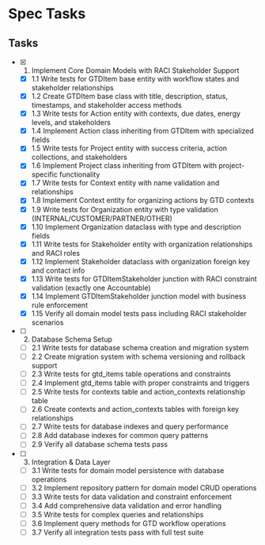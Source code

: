 # Spec Tasks

## Tasks

- [x] 1. Implement Core Domain Models with RACI Stakeholder Support
  - [x] 1.1 Write tests for GTDItem base entity with workflow states and stakeholder relationships
  - [x] 1.2 Create GTDItem base class with title, description, status, timestamps, and stakeholder access methods
  - [x] 1.3 Write tests for Action entity with contexts, due dates, energy levels, and stakeholders
  - [x] 1.4 Implement Action class inheriting from GTDItem with specialized fields
  - [x] 1.5 Write tests for Project entity with success criteria, action collections, and stakeholders
  - [x] 1.6 Implement Project class inheriting from GTDItem with project-specific functionality
  - [x] 1.7 Write tests for Context entity with name validation and relationships
  - [x] 1.8 Implement Context entity for organizing actions by GTD contexts
  - [x] 1.9 Write tests for Organization entity with type validation (INTERNAL/CUSTOMER/PARTNER/OTHER)
  - [x] 1.10 Implement Organization dataclass with type and description fields
  - [x] 1.11 Write tests for Stakeholder entity with organization relationships and RACI roles
  - [x] 1.12 Implement Stakeholder dataclass with organization foreign key and contact info
  - [x] 1.13 Write tests for GTDItemStakeholder junction with RACI constraint validation (exactly one Accountable)
  - [x] 1.14 Implement GTDItemStakeholder junction model with business rule enforcement
  - [x] 1.15 Verify all domain model tests pass including RACI stakeholder scenarios

- [ ] 2. Database Schema Setup
  - [ ] 2.1 Write tests for database schema creation and migration system
  - [ ] 2.2 Create migration system with schema versioning and rollback support
  - [ ] 2.3 Write tests for gtd_items table operations and constraints
  - [ ] 2.4 Implement gtd_items table with proper constraints and triggers
  - [ ] 2.5 Write tests for contexts table and action_contexts relationship table
  - [ ] 2.6 Create contexts and action_contexts tables with foreign key relationships
  - [ ] 2.7 Write tests for database indexes and query performance
  - [ ] 2.8 Add database indexes for common query patterns
  - [ ] 2.9 Verify all database schema tests pass

- [ ] 3. Integration & Data Layer
  - [ ] 3.1 Write tests for domain model persistence with database operations
  - [ ] 3.2 Implement repository pattern for domain model CRUD operations
  - [ ] 3.3 Write tests for data validation and constraint enforcement
  - [ ] 3.4 Add comprehensive data validation and error handling
  - [ ] 3.5 Write tests for complex queries and relationships
  - [ ] 3.6 Implement query methods for GTD workflow operations
  - [ ] 3.7 Verify all integration tests pass with full test suite
